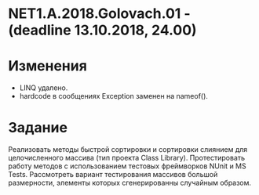 # NET1.A.2018.Golovach.01  - (deadline 13.10.2018, 24.00)

# Изменения
- LINQ удалено.
- hardcode в сообщениях Exception заменен на nameof().


# Задание
Реализовать методы быстрой сортировки и сортировки слиянием для целочисленного массива (тип проекта Class Library). 
Протестировать работу методов с использованием тестовых фреймворков NUnit и MS Tests. 
Рассмотреть вариант тестирования массивов большой размерности, элементы которых сгенерированны случайным образом.  
   
